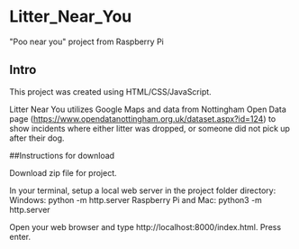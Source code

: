 # Litter_Near_You
"Poo near you" project from Raspberry Pi

## Intro

This project was created using HTML/CSS/JavaScript.

Litter Near You utilizes Google Maps and data from Nottingham Open Data page (https://www.opendatanottingham.org.uk/dataset.aspx?id=124) to show incidents where either litter was dropped, or someone did not pick up after their dog.
 
##Instructions for download

Download zip file for project. 

In your terminal, setup a local web server in the project folder directory:
 Windows: python -m http.server
 Raspberry Pi and Mac: python3 -m http.server
 
Open your web browser and type http://localhost:8000/index.html. Press enter.
